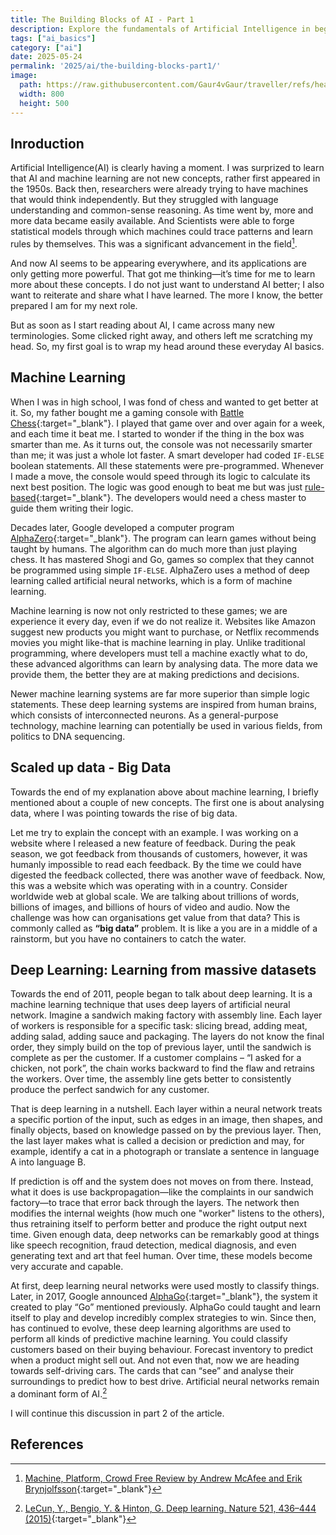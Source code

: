 ```yaml
---
title: The Building Blocks of AI - Part 1
description: Explore the fundamentals of Artificial Intelligence in beginner-friendly guide. Learn the basics of machine learning, deep learning, big data, and how AI differs from traditional programming. Perfect for developers starting their AI journey.
tags: ["ai_basics"]
category: ["ai"]
date: 2025-05-24
permalink: '2025/ai/the-building-blocks-part1/'
image:
  path: https://raw.githubusercontent.com/Gaur4vGaur/traveller/refs/heads/master/images/ai/2025-05-24-ai_EverydayBasics.jpg
  width: 800
  height: 500
---
```


## Inroduction
Artificial Intelligence(AI) is clearly having a moment. I was surprized to learn that AI and machine learning are not new concepts, rather first appeared in the 1950s. Back then, researchers were already trying to have machines that would think independently. But they struggled with language understanding and common-sense reasoning. As time went by, more and more data became easily available. And Scientists were able to forge statistical models through which machines could trace patterns and learn rules by themselves. This was a significant advancement in the field[^footnote].

And now AI seems to be appearing everywhere, and its applications are only getting more powerful. That got me thinking—it’s time for me to learn more about these concepts. I do not just want to understand AI better; I also want to reiterate and share what I have learned. The more I know, the better prepared I am for my next role.

But as soon as I start reading about AI, I came across many new terminologies. Some clicked right away, and others left me scratching my head. So, my first goal is to wrap my head around these everyday AI basics.

## Machine Learning
When I was in high school, I was fond of chess and wanted to get better at it. So, my father bought me a gaming console with [Battle Chess](https://en.wikipedia.org/wiki/Battle_Chess){:target="_blank"}. I played that game over and over again for a week, and each time it beat me. I started to wonder if the thing in the box was smarter than me. As it turns out, the console was not necessarily smarter than me; it was just a whole lot faster. A smart developer had coded `IF-ELSE` boolean statements. All these statements were pre-programmed. Whenever I made a move, the console would speed through its logic to calculate its next best position. The logic was good enough to beat me but was just [rule-based](https://en.wikipedia.org/wiki/Rule-based_system){:target="_blank"}. The developers would need a chess master to guide them writing their logic.

Decades later, Google developed a computer program [AlphaZero](https://en.wikipedia.org/wiki/AlphaZero){:target="_blank"}. The program can learn games without being taught by humans. The algorithm can do much more than just playing chess. It has mastered Shogi and Go, games so complex that they cannot be programmed using simple `IF-ELSE`. AlphaZero uses a method of deep learning called artificial neural networks, which is a form of machine learning.

Machine learning is now not only restricted to these games; we are experience it every day, even if we do not realize it. Websites like Amazon suggest new products you might want to purchase, or Netflix recommends movies you might like-that is machine learning in play. Unlike traditional programming, where developers must tell a machine exactly what to do, these advanced algorithms can learn by analysing data. The more data we provide them, the better they are at making predictions and decisions.

Newer machine learning systems are far more superior than simple logic statements. These deep learning systems are inspired from human brains, which consists of interconnected neurons. As a general-purpose technology, machine learning can potentially be used in various fields, from politics to DNA sequencing.

## Scaled up data - Big Data
Towards the end of my explanation above about machine learning, I briefly mentioned about a couple of new concepts. The first one is about analysing data, where I was pointing towards the rise of big data.

Let me try to explain the concept with an example. I was working on a website where I released a new feature of feedback. During the peak season, we got feedback from thousands of customers, however, it was humanly impossible to read each feedback. By the time we could have digested the feedback collected, there was another wave of feedback. Now, this was a website which was operating with in a country. Consider worldwide web at global scale. We are talking about trillions of words, billions of images, and billions of hours of video and audio. Now the challenge was how can organisations get value from that data?  This is commonly called as __“big data”__ problem. It is like a you are in a middle of a rainstorm, but you have no containers to catch the water.

## Deep Learning: Learning from massive datasets
Towards the end of 2011, people began to talk about deep learning. It is a machine learning technique that uses deep layers of artificial neural network. Imagine a sandwich making factory with assembly line. Each layer of workers is responsible for a specific task: slicing bread, adding meat, adding salad, adding sauce and packaging. The layers do not know the final order, they simply build on the top of previous layer, until the sandwich is complete as per the customer. If a customer complains – “I asked for a chicken, not pork”, the chain works backward to find the flaw and retrains the workers. Over time, the assembly line gets better to consistently produce the perfect sandwich for any customer. 

That is deep learning in a nutshell. Each layer within a neural network treats a specific portion of the input, such as edges in an image, then shapes, and finally objects, based on knowledge passed on by the previous layer. Then, the last layer makes what is called a decision or prediction and may, for example, identify a cat in a photograph or translate a sentence in language A into language B.

If prediction is off and the system does not moves on from there. Instead, what it does is use backpropagation—like the complaints in our sandwich factory—to trace that error back through the layers. The network then modifies the internal weights (how much one "worker" listens to the others), thus retraining itself to perform better and produce the right output next time. Given enough data, deep networks can be remarkably good at things like speech recognition, fraud detection, medical diagnosis, and even generating text and art that feel human. Over time, these models become very accurate and capable.

At first, deep learning neural networks were used mostly to classify things. Later, in 2017, Google announced [AlphaGo](https://en.wikipedia.org/wiki/AlphaGo){:target="_blank"}, the system it created to play “Go” mentioned previously. AlphaGo could taught and learn itself to play and develop incredibly complex strategies to win. Since then, has continued to evolve, these deep learning algorithms are used to perform all kinds of predictive machine learning. You could classify customers based on their buying behaviour. Forecast inventory to predict when a product might sell out. And not even that, now we are heading towards self-driving cars. The cards that can “see” and analyse their surroundings to predict how to best drive. Artificial neural networks remain a dominant form of AI.[^fn-nth-2]

I will continue this discussion in part 2 of the article.


## References

[^footnote]: [Machine, Platform, Crowd Free Review by Andrew McAfee and Erik Brynjolfsson](https://books.google.co.uk/books/about/Machine_Platform_Crowd_Harnessing_Our_Di.html?id=zh1DDQAAQBAJ&redir_esc=y){:target="_blank"}
[^fn-nth-2]: [LeCun, Y., Bengio, Y. & Hinton, G. Deep learning. Nature 521, 436–444 (2015)](https://doi.org/10.1038/nature14539){:target="_blank"}
